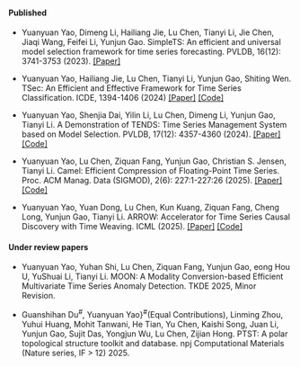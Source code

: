 #### Published

- Yuanyuan Yao, Dimeng Li, Hailiang Jie, Lu Chen, Tianyi Li, Jie Chen, Jiaqi Wang, Feifei Li, Yunjun Gao. SimpleTS: An efficient and universal model selection framework for time series forecasting. PVLDB, 16(12): 3741-3753 (2023). [[Paper]](https://dl.acm.org/doi/pdf/10.14778/3611540.3611561)

- Yuanyuan Yao, Hailiang Jie, Lu Chen, Tianyi Li, Yunjun Gao, Shiting Wen. TSec: An Efficient and Effective Framework for Time Series Classification. ICDE, 1394-1406 (2024) [[Paper]](https://ieeexplore.ieee.org/stamp/stamp.jsp?tp=&arnumber=10597818) [[Code]](https://github.com/ZJU-DAILY/TSec)

- Yuanyuan Yao, Shenjia Dai, Yilin Li, Lu Chen, Dimeng Li,  Yunjun Gao, Tianyi Li. A Demonstration of TENDS: Time Series Management System based on Model Selection. PVLDB, 17(12): 4357-4360 (2024). [[Paper]](https://www.vldb.org/pvldb/vol17/p4357-chen.pdf) [[Code]](https://github.com/yoyo185644/TENDS)

- Yuanyuan Yao, Lu Chen, Ziquan Fang, Yunjun Gao, Christian S. Jensen, Tianyi Li. Camel: Efficient Compression of Floating-Point Time Series. Proc. ACM Manag. Data (SIGMOD), 2(6): 227:1-227:26 (2025). [[Paper]](https://dl.acm.org/doi/10.1145/3698802) [[Code]](https://github.com/yoyo185644/Camel)

- Yuanyuan Yao, Yuan Dong, Lu Chen, Kun Kuang, Ziquan Fang, Cheng Long, Yunjun Gao, Tianyi Li. ARROW: Accelerator for Time Series Causal Discovery with Time Weaving. ICML (2025). [[Paper]](https://icml.cc/virtual/2025/poster/46084) [[Code]](https://github.com/XiangguanMu/arrow)


#### Under review papers

- Yuanyuan Yao, Yuhan Shi, Lu Chen, Ziquan Fang, Yunjun Gao, eong Hou U, YuShuai Li, Tianyi Li. MOON: A Modality Conversion-based Efficient Multivariate Time Series Anomaly Detection. TKDE 2025, Minor Revision.

- Guanshihan Du$^\#$, Yuanyuan Yao}$^\#$(Equal Contributions), Linming Zhou, Yuhui Huang, Mohit Tanwani, He Tian, Yu Chen, Kaishi Song, Juan Li, Yunjun Gao, Sujit Das, Yongjun Wu, Lu Chen, Zijian Hong. PTST: A polar topological structure toolkit and database. npj Computational Materials (Nature series, IF $>$ 12) 2025.